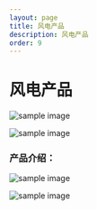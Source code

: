 ```yaml
---
layout: page
title: 风电产品
description: 风电产品
order: 9
---
```

# 风电产品

![sample image](Picture.png "展示图")

![sample image](1.png "展示图")

### 产品介绍：

![sample image](2.png "展示图")

![sample image](3.png "展示图")
